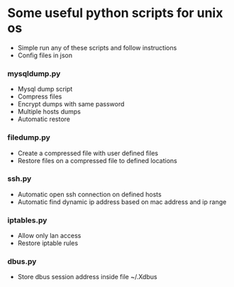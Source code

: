 # Some useful python scripts for unix os
 - Simple run any of these scripts and follow instructions
 - Config files in json

### mysqldump.py
 - Mysql dump script
 - Compress files
 - Encrypt dumps with same password
 - Multiple hosts dumps
 - Automatic restore

### filedump.py
 - Create a compressed file with user defined files
 - Restore files on a compressed file to defined locations

### ssh.py
 - Automatic open ssh connection on defined hosts
 - Automatic find dynamic ip address based on mac address and ip range

### iptables.py
 - Allow only lan access
 - Restore iptable rules

### dbus.py
 - Store dbus session address inside file ~/.Xdbus
